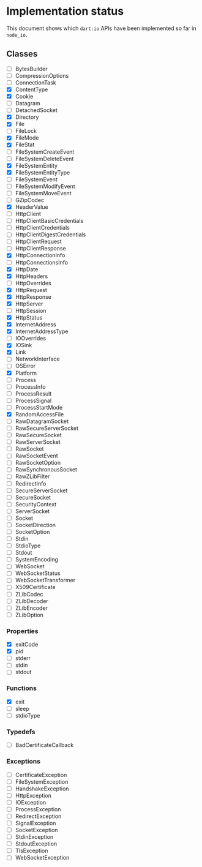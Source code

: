 # Implementation status

This document shows which `dart:io` APIs have been implemented so far in `node_io`.

## Classes

-[ ] BytesBuilder
-[ ] CompressionOptions
-[ ] ConnectionTask
-[x] ContentType
-[x] Cookie
-[ ] Datagram
-[ ] DetachedSocket
-[x] Directory
-[x] File
-[ ] FileLock
-[x] FileMode
-[x] FileStat
-[ ] FileSystemCreateEvent
-[ ] FileSystemDeleteEvent
-[x] FileSystemEntity
-[x] FileSystemEntityType
-[ ] FileSystemEvent
-[ ] FileSystemModifyEvent
-[ ] FileSystemMoveEvent
-[ ] GZipCodec
-[x] HeaderValue
-[ ] HttpClient
-[ ] HttpClientBasicCredentials
-[ ] HttpClientCredentials
-[ ] HttpClientDigestCredentials
-[ ] HttpClientRequest
-[ ] HttpClientResponse
-[x] HttpConnectionInfo
-[ ] HttpConnectionsInfo
-[x] HttpDate
-[x] HttpHeaders
-[ ] HttpOverrides
-[x] HttpRequest
-[x] HttpResponse
-[x] HttpServer
-[ ] HttpSession
-[x] HttpStatus
-[x] InternetAddress
-[x] InternetAddressType
-[ ] IOOverrides
-[x] IOSink
-[x] Link
-[ ] NetworkInterface
-[ ] OSError
-[x] Platform
-[ ] Process
-[ ] ProcessInfo
-[ ] ProcessResult
-[ ] ProcessSignal
-[ ] ProcessStartMode
-[x] RandomAccessFile
-[ ] RawDatagramSocket
-[ ] RawSecureServerSocket
-[ ] RawSecureSocket
-[ ] RawServerSocket
-[ ] RawSocket
-[ ] RawSocketEvent
-[ ] RawSocketOption
-[ ] RawSynchronousSocket
-[ ] RawZLibFilter
-[ ] RedirectInfo
-[ ] SecureServerSocket
-[ ] SecureSocket
-[ ] SecurityContext
-[ ] ServerSocket
-[ ] Socket
-[ ] SocketDirection
-[ ] SocketOption
-[ ] Stdin
-[ ] StdioType
-[ ] Stdout
-[ ] SystemEncoding
-[ ] WebSocket
-[ ] WebSocketStatus
-[ ] WebSocketTransformer
-[ ] X509Certificate
-[ ] ZLibCodec
-[ ] ZLibDecoder
-[ ] ZLibEncoder
-[ ] ZLibOption

### Properties

-[x] exitCode
-[x] pid
-[ ] stderr
-[ ] stdin
-[ ] stdout

### Functions

-[x] exit
-[ ] sleep
-[ ] stdioType

### Typedefs

-[ ] BadCertificateCallback

### Exceptions

-[ ] CertificateException
-[ ] FileSystemException
-[ ] HandshakeException
-[ ] HttpException
-[ ] IOException
-[ ] ProcessException
-[ ] RedirectException
-[ ] SignalException
-[ ] SocketException
-[ ] StdinException
-[ ] StdoutException
-[ ] TlsException
-[ ] WebSocketException
